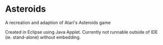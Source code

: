 # Asteroids
A recreation and adaption of Atari's Asteroids game

Created in Eclipse using Java Applet. Currently not runnable outside of IDE (ie. stand-alone) without embedding.
